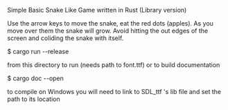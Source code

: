 Simple Basic Snake Like Game written in Rust (Library version)

Use the arrow keys to move the snake, eat the red dots (apples).
As you move over them the snake will grow. Avoid hitting the out edges of the screen
and coliding the snake with itself.

$ cargo run --release 

from this directory to run (needs path to font.ttf)
or to build documentation

$ cargo doc --open

to compile on Windows you will need to link to SDL_ttf 's lib file and set the path to its location

